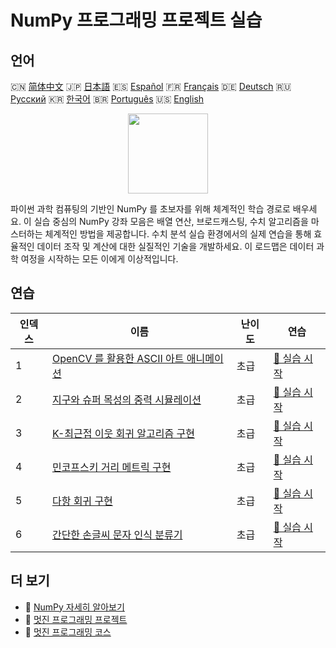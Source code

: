 # NumPy 프로그래밍 프로젝트 실습

## 언어

🇨🇳 [简体中文](README_zh.md) 🇯🇵 [日本語](README_ja.md) 🇪🇸 [Español](README_es.md) 🇫🇷 [Français](README_fr.md) 🇩🇪 [Deutsch](README_de.md) 🇷🇺 [Русский](README_ru.md) 🇰🇷 [한국어](README_ko.md) 🇧🇷 [Português](README_pt.md) 🇺🇸 [English](README.md) 

<div align="center">
<img width="128px" src="https://file.labex.io/path/gdqX0QgXsYjL.png">
</div>

파이썬 과학 컴퓨팅의 기반인 NumPy 를 초보자를 위해 체계적인 학습 경로로 배우세요. 이 실습 중심의 NumPy 강좌 모음은 배열 연산, 브로드캐스팅, 수치 알고리즘을 마스터하는 체계적인 방법을 제공합니다. 수치 분석 실습 환경에서의 실제 연습을 통해 효율적인 데이터 조작 및 계산에 대한 실질적인 기술을 개발하세요. 이 로드맵은 데이터 과학 여정을 시작하는 모든 이에게 이상적입니다.

## 연습

|   인덱스 | 이름                                                                                                                            | 난이도   | 연습                                                                                                        |
|----------|---------------------------------------------------------------------------------------------------------------------------------|----------|-------------------------------------------------------------------------------------------------------------|
|        1 | [OpenCV 를 활용한 ASCII 아트 애니메이션](https://labex.io/ko/courses/project-ascii-art-animation-with-opencv)                   | 초급     | [🚀 실습 시작](https://labex.io/ko/courses/project-ascii-art-animation-with-opencv)                         |
|        2 | [지구와 슈퍼 목성의 중력 시뮬레이션](https://labex.io/ko/courses/project-gravitational-simulation-of-earth-and-super-jupiter)   | 초급     | [🚀 실습 시작](https://labex.io/ko/courses/project-gravitational-simulation-of-earth-and-super-jupiter)     |
|        3 | [K-최근접 이웃 회귀 알고리즘 구현](https://labex.io/ko/courses/project-k-nearest-neighbors-regression-algorithm-implementation) | 초급     | [🚀 실습 시작](https://labex.io/ko/courses/project-k-nearest-neighbors-regression-algorithm-implementation) |
|        4 | [민코프스키 거리 메트릭 구현](https://labex.io/ko/courses/project-implementing-minkowski-distance-metric)                       | 초급     | [🚀 실습 시작](https://labex.io/ko/courses/project-implementing-minkowski-distance-metric)                  |
|        5 | [다항 회귀 구현](https://labex.io/ko/courses/project-polynomial-regression-implementation-and-application)                      | 초급     | [🚀 실습 시작](https://labex.io/ko/courses/project-polynomial-regression-implementation-and-application)    |
|        6 | [간단한 손글씨 문자 인식 분류기](https://labex.io/ko/courses/project-simple-handwritten-character-recognition-classifier)       | 초급     | [🚀 실습 시작](https://labex.io/ko/courses/project-simple-handwritten-character-recognition-classifier)     |

## 더 보기

- 🔗 [NumPy 자세히 알아보기](https://labex.io/ko/skilltrees/numpy)
- 🔗 [멋진 프로그래밍 프로젝트](https://github.com/labex-labs/awesome-programming-projects)
- 🔗 [멋진 프로그래밍 코스](https://github.com/labex-labs/awesome-programming-courses)


